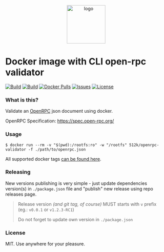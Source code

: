 <p align="center">
 <img src="https://hsto.org/webt/nc/kx/au/nckxaurura8zfd6pxx5vdh_ssw4.png" width="120" alt="logo">
</p>

# Docker image with CLI open-rpc validator

[![Build][badge_automated]][link_hub]
[![Build][badge_build]][link_hub]
[![Docker Pulls][badge_pulls]][link_hub]
[![Issues][badge_issues]][link_issues]
[![License][badge_license]][link_license]

### What is this?

Validate an [OpenRPC][open-rpc] json document using docker.

OpenRPC Specification: <https://spec.open-rpc.org/>

### Usage

```shell script
$ docker run --rm -v "$(pwd):/rootfs:ro" -w "/rootfs" 512k/openrpc-validator -f ./path/to/openrpc.json
```

All supported docker tags [can be found here][link_hub_tags].

### Releasing

New versions publishing is very simple - just update dependencies version(s) in `./package.json` file and "publish" new release using repo releases page.

> Release version _(and git tag, of course)_ MUST starts with `v` prefix (eg.: `v0.0.1` or `v1.2.3-RC1`)
>
> Do not forget to update own version in `./package.json`

### License

MIT. Use anywhere for your pleasure.

[badge_automated]:https://img.shields.io/docker/cloud/automated/512k/openrpc-validator.svg?style=flat-square&maxAge=30
[badge_pulls]:https://img.shields.io/docker/pulls/512k/openrpc-validator.svg?style=flat-square&maxAge=30
[badge_issues]:https://img.shields.io/github/issues/512k/openrpc-validator-docker.svg?style=flat-square&maxAge=30
[badge_build]:https://img.shields.io/docker/cloud/build/512k/openrpc-validator.svg?style=flat-square&maxAge=30
[badge_license]:https://img.shields.io/github/license/512k/openrpc-validator-docker.svg?style=flat-square&maxAge=30
[link_hub]:https://hub.docker.com/r/512k/openrpc-validator/
[link_hub_tags]:https://hub.docker.com/r/512k/openrpc-validator/tags
[link_license]:https://github.com/512k/openrpc-validator-docker/blob/master/LICENSE
[link_issues]:https://github.com/512k/openrpc-validator-docker/issues
[open-rpc]:https://github.com/open-rpc
